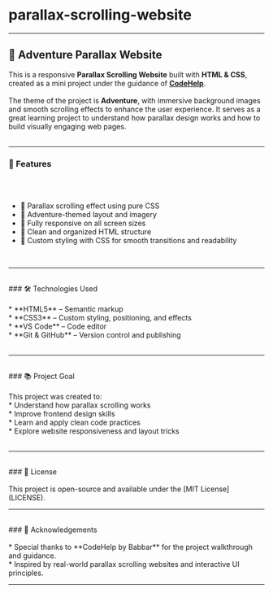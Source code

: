 # parallax-scrolling-website


---

## 🌄 Adventure Parallax Website

This is a responsive **Parallax Scrolling Website** built with **HTML & CSS**, created as a mini project under the guidance of **[CodeHelp](https://www.youtube.com/@CodeHelp)**.
<br><br>
The theme of the project is **Adventure**, with immersive background images and smooth scrolling effects to enhance the user experience. It serves as a great learning project to understand how parallax design works and how to build visually engaging web pages.
<br><br>
<hr>

### 🚀 Features
<br><br>
* 🌌 Parallax scrolling effect using pure CSS
  <br>
* 🧭 Adventure-themed layout and imagery<br>
* 📱 Fully responsive on all screen sizes<br>
* 🎯 Clean and organized HTML structure<br>
* 🎨 Custom styling with CSS for smooth transitions and readability<br>
<br>
<hr><br>
### 🛠️ Technologies Used
<br><br>
* **HTML5** – Semantic markup<br>
* **CSS3** – Custom styling, positioning, and effects<br>
* **VS Code** – Code editor<br>
* **Git & GitHub** – Version control and publishing<br>
<br>
<hr>
<br>
### 📚 Project Goal
<br><br>
This project was created to:
<br>
* Understand how parallax scrolling works<br>
* Improve frontend design skills<br>
* Learn and apply clean code practices<br>
* Explore website responsiveness and layout tricks<br>
<br>
<hr>
<br>
### 📄 License
<br><br>
This project is open-source and available under the [MIT License](LICENSE).
<br>
<hr>
<br>
### 🙌 Acknowledgements
<br><br>
* Special thanks to **CodeHelp by Babbar** for the project walkthrough and guidance.<br>
* Inspired by real-world parallax scrolling websites and interactive UI principles.<br>
<hr>


